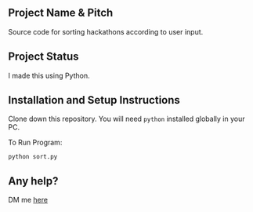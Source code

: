 ## Project Name & Pitch

Source code for sorting hackathons according to user input.

## Project Status

I made this using Python.

## Installation and Setup Instructions

Clone down this repository. You will need `python` installed globally in your PC.

To Run Program:

`python sort.py`

## Any help?

DM me [here](https://twitter.com/ZohebKh03784087)

